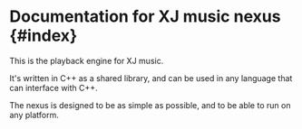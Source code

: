 # Documentation for XJ music nexus {#index}

This is the playback engine for XJ music.

It's written in C++ as a shared library, and can be used in any language that can interface with C++.

The nexus is designed to be as simple as possible, and to be able to run on any platform.
